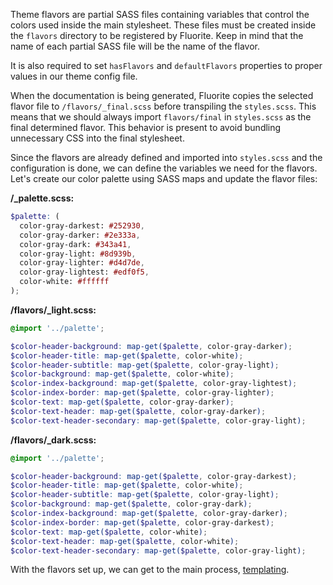 Theme flavors are partial SASS files containing variables that control the colors used inside the main stylesheet. These files must be created inside the `flavors` directory to be registered by Fluorite. Keep in mind that the name of each partial SASS file will be the name of the flavor.

It is also required to set `hasFlavors` and `defaultFlavors` properties to proper values in our theme config file.

When the documentation is being generated, Fluorite copies the selected flavor file to `/flavors/_final.scss` before transpiling the `styles.scss`. This means that we should always import `flavors/final` in `styles.scss` as the final determined flavor. This behavior is present to avoid bundling unnecessary CSS into the final stylesheet.

Since the flavors are already defined and imported into `styles.scss` and the configuration is done, we can define the variables we need for the flavors. Let's create our color palette using SASS maps and update the flavor files:

**/_palette.scss:**
```scss
$palette: (
  color-gray-darkest: #252930,
  color-gray-darker: #2e333a,
  color-gray-dark: #343a41,
  color-gray-light: #8d939b,
  color-gray-lighter: #d4d7de,
  color-gray-lightest: #edf0f5,
  color-white: #ffffff
);
```

**/flavors/_light.scss:**
```scss
@import '../palette';

$color-header-background: map-get($palette, color-gray-darker);
$color-header-title: map-get($palette, color-white);
$color-header-subtitle: map-get($palette, color-gray-light);
$color-background: map-get($palette, color-white);
$color-index-background: map-get($palette, color-gray-lightest);
$color-index-border: map-get($palette, color-gray-lighter);
$color-text: map-get($palette, color-gray-darker);
$color-text-header: map-get($palette, color-gray-darker);
$color-text-header-secondary: map-get($palette, color-gray-light);
```

**/flavors/_dark.scss:**
```scss
@import '../palette';

$color-header-background: map-get($palette, color-gray-darkest);
$color-header-title: map-get($palette, color-white);
$color-header-subtitle: map-get($palette, color-gray-light);
$color-background: map-get($palette, color-gray-dark);
$color-index-background: map-get($palette, color-gray-darker);
$color-index-border: map-get($palette, color-gray-darkest);
$color-text: map-get($palette, color-white);
$color-text-header: map-get($palette, color-white);
$color-text-header-secondary: map-get($palette, color-gray-light);
```

With the flavors set up, we can get to the main process, [templating]({{versionRootPrefix}}/themes/creating-a-new-theme/templating).
